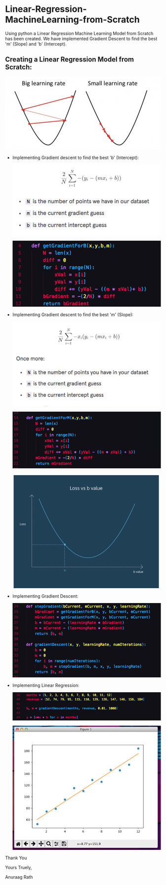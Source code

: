 # Linear-Regression-MachineLearning-from-Scratch
Using python a Linear Regression Machine Learning Model from Scratch has been created. We have implemented Gradient Descent to find the best 'm' (Slope) and 'b' (Intercept).

## Creating a Linear Regression Model from Scratch:

![GitHub Logo](/images/gD.png)

* Implementing Gradient descent to find the best 'b' (Intercept):

  ![forumlaB_GD](/images/1b.png)

  ![implementationB_GD](/images/1a.png)
  
* Implementing Gradient descent to find the best 'm' (Slope):

  ![forumlaM_GD](/images/2b.png)

  ![implementationM_GD](/images/2a.png)
  
  ![forumlaB_GD](/images/3b.png)
  
* Implementing Gradient Descent:

  ![forumlaB_GD](/images/3a.png)

* Implementing Linear Regression: 

  ![linearRegression](/images/4.png)
  
  ![visualization](/images/5.png)
  
  
 Thank You
 
 Yours Truely,
 
 Anuraag Rath



    

